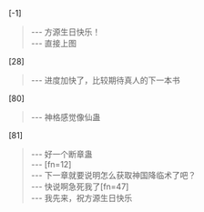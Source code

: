
[-1] 
>--- 方源生日快乐！<br>
>--- 直接上图<br>

[28] 
>--- 进度加快了，比较期待真人的下一本书<br>

[80] 
>--- 神格感觉像仙蛊<br>

[81] 
>--- 好一个断章蛊<br>
>--- [fn=12]<br>
>--- 下一章就要说明怎么获取神国降临术了吧？<br>
>--- 快说啊急死我了[fn=47]<br>
>--- 我先来，祝方源生日快乐<br>
